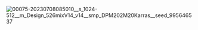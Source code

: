 ![00075-20230708085010__s_1024-512__m_Design_526mixV14_v14__smp_DPM202M20Karras__seed_995646537](https://github.com/Killinger-Industries/.github/assets/61225/78cbbfdc-3595-4c75-8754-a82e7a32e152)
